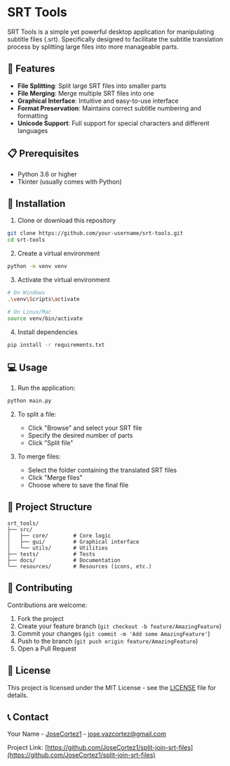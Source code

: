 # SRT Tools

SRT Tools is a simple yet powerful desktop application for manipulating subtitle files (.srt). Specifically designed to facilitate the subtitle translation process by splitting large files into more manageable parts.

## 🚀 Features

- **File Splitting**: Split large SRT files into smaller parts
- **File Merging**: Merge multiple SRT files into one
- **Graphical Interface**: Intuitive and easy-to-use interface
- **Format Preservation**: Maintains correct subtitle numbering and formatting
- **Unicode Support**: Full support for special characters and different languages

## 📋 Prerequisites

- Python 3.6 or higher
- Tkinter (usually comes with Python)

## 🔧 Installation

1. Clone or download this repository
```bash
git clone https://github.com/your-username/srt-tools.git
cd srt-tools
```

2. Create a virtual environment
```bash
python -m venv venv
```

3. Activate the virtual environment
```bash
# On Windows
.\venv\Scripts\activate

# On Linux/Mac
source venv/bin/activate
```

4. Install dependencies
```bash
pip install -r requirements.txt
```

## 💻 Usage

1. Run the application:
```bash
python main.py
```

2. To split a file:
    - Click "Browse" and select your SRT file
    - Specify the desired number of parts
    - Click "Split file"

3. To merge files:
    - Select the folder containing the translated SRT files
    - Click "Merge files"
    - Choose where to save the final file

## 📁 Project Structure

```
srt_tools/
├── src/
│   ├── core/        # Core logic
│   ├── gui/         # Graphical interface
│   └── utils/       # Utilities
├── tests/           # Tests
├── docs/            # Documentation
└── resources/       # Resources (icons, etc.)
```

## 🤝 Contributing

Contributions are welcome:

1. Fork the project
2. Create your feature branch (`git checkout -b feature/AmazingFeature`)
3. Commit your changes (`git commit -m 'Add some AmazingFeature'`)
4. Push to the branch (`git push origin feature/AmazingFeature`)
5. Open a Pull Request

## 📝 License

This project is licensed under the MIT License - see the [LICENSE](LICENSE) file for details.

## 📞 Contact

Your Name - [JoseCortez1](https://github.com/JoseCortez1) - jose.vazcortez@gmail.com

Project Link: [https://github.com/JoseCortez1/split-join-srt-files](https://github.com/JoseCortez1/split-join-srt-files)